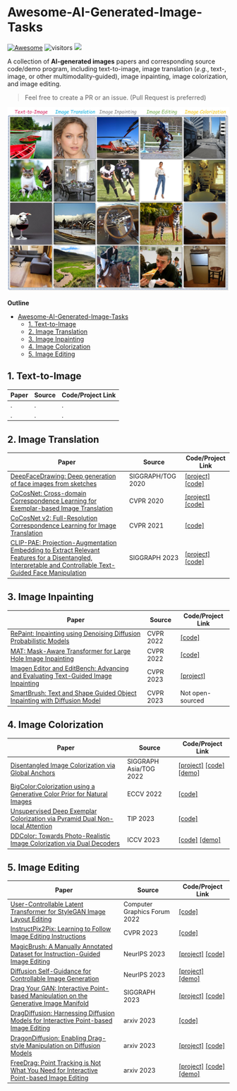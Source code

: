 # Awesome-AI-Generated-Image-Tasks
[![Awesome](https://cdn.rawgit.com/sindresorhus/awesome/d7305f38d29fed78fa85652e3a63e154dd8e8829/media/badge.svg)](https://github.com/sindresorhus/awesome)
![visitors](https://visitor-badge.laobi.icu/badge?page_id=zijianchen98/Awesome-AI-Generated-Image-Tasks) [![](https://img.shields.io/github/stars/zijianchen98/Awesome-AI-Generated-Image-Tasks)](https://github.com/zijianchen98/Awesome-AI-Generated-Image-Tasks)

A collection of **AI-generated images** papers and corresponding source code/demo program, including text-to-image, image translation (*e.g.*, text-, image, or other multimodality-guided), image inpainting, image colorization, and image editing.


> Feel free to create a PR or an issue.  (Pull Request is preferred)

![Fig](./example.jpg)

**Outline**

- [Awesome-AI-Generated-Image-Tasks](#awesome-ai-generated-image-tasks)
  - [1. Text-to-Image](#1-text-to-image)
  - [2. Image Translation](#2-image-translation)
  - [3. Image Inpainting](#3-image-inpainting)
  - [4. Image Colorization](#4-image-colorization)
  - [5. Image Editing](#5-image-editing)


## 1. Text-to-Image

| Paper | Source | Code/Project Link |
|---|---|---|
|.   |.  |.  |
|.   |.  |.   |



## 2. Image Translation

| Paper | Source | Code/Project Link |
|---|---|---|
|[DeepFaceDrawing: Deep generation of face images from sketches](https://dl.acm.org/doi/abs/10.1145/3386569.3392386)   |SIGGRAPH/TOG 2020 |[[project]](http://www.geometrylearning.com/DeepFaceDrawing/) [[code]](https://github.com/IGLICT/DeepFaceDrawing-Jittor) |
|[CoCosNet: Cross-domain Correspondence Learning for Exemplar-based Image Translation](https://arxiv.org/abs/2004.05571)|CVPR 2020|[[project]](https://panzhang0212.github.io/CoCosNet/) [[code]](https://github.com/microsoft/CoCosNet)|
|[CoCosNet v2: Full-Resolution Correspondence Learning for Image Translation](https://openaccess.thecvf.com/content/CVPR2021/html/Zhou_CoCosNet_v2_Full-Resolution_Correspondence_Learning_for_Image_Translation_CVPR_2021_paper.html)|CVPR 2021|[[code]](https://github.com/microsoft/CoCosNet-v2)|
|[CLIP-PAE: Projection-Augmentation Embedding to Extract Relevant Features for a Disentangled, Interpretable and Controllable Text-Guided Face Manipulation](https://dl.acm.org/doi/abs/10.1145/3588432.3591532)|SIGGRAPH 2023|[[project]](https://chenliang-zhou.github.io/CLIP-PAE/) [[code]](https://github.com/Chenliang-Zhou/CLIP-PAE)   |


## 3. Image Inpainting
| Paper | Source | Code/Project Link |
|---|---|---|
|[RePaint: Inpainting using Denoising Diffusion Probabilistic Models](https://arxiv.org/abs/2201.09865)|CVPR 2022|[[code]](https://github.com/andreas128/RePaint)  |
|[MAT: Mask-Aware Transformer for Large Hole Image Inpainting](https://arxiv.org/abs/2203.15270)   |CVPR 2022|[[code]](https://github.com/fenglinglwb/MAT)|
|[Imagen Editor and EditBench: Advancing and Evaluating Text-Guided Image Inpainting](https://openaccess.thecvf.com/content/CVPR2023/papers/Wang_Imagen_Editor_and_EditBench_Advancing_and_Evaluating_Text-Guided_Image_Inpainting_CVPR_2023_paper.pdf)|CVPR 2023|[[project]](https://imagen.research.google/editor/)|
|[SmartBrush: Text and Shape Guided Object Inpainting with Diffusion Model ](https://openaccess.thecvf.com/content/CVPR2023/papers/Xie_SmartBrush_Text_and_Shape_Guided_Object_Inpainting_With_Diffusion_Model_CVPR_2023_paper.pdf)|CVPR 2023|Not open-sourced|


## 4. Image Colorization
| Paper | Source | Code/Project Link |
|---|---|---|
|[Disentangled Image Colorization via Global Anchors]()|SIGGRAPH Asia/TOG 2022|[[project]](https://menghanxia.github.io/projects/disco.html) [[code]](https://github.com/MenghanXia/DisentangledColorization) [[demo]](https://huggingface.co/spaces/menghanxia/disco)|
|[BigColor:Colorization using a Generative Color Prior for Natural Images](https://link.springer.com/chapter/10.1007/978-3-031-20071-7_21)|ECCV 2022|[[code]](https://github.com/KIMGEONUNG/BigColor)|
|[Unsupervised Deep Exemplar Colorization via Pyramid Dual Non-local Attention](https://ieeexplore.ieee.org/abstract/document/10183846)|TIP 2023|[[code]](https://github.com/wd1511/PDNLA-Net)|
|[DDColor: Towards Photo-Realistic Image Colorization via Dual Decoders](https://arxiv.org/abs/2212.11613)   |ICCV 2023|[[code]](https://github.com/piddnad/DDColor) [[demo]](https://modelscope.cn/models/damo/cv_ddcolor_image-colorization/summary)  |

## 5. Image Editing
| Paper | Source | Code/Project Link |
|---|---|---|
|[User-Controllable Latent Transformer for StyleGAN Image Layout Editing](https://onlinelibrary.wiley.com/doi/abs/10.1111/cgf.14686?casa_token=Q40TD0-9wLEAAAAA:kqIWCVsfWDQ20tR5FVarsUn9Qqix-Y6YwrHcgGk1bq-_5LP48qYbTXiXOws1WfCjhzEbFFBkOlemnojn)|Computer Graphics Forum 2022|[[code]](https://github.com/endo-yuki-t/UserControllableLT)|
|[InstructPix2Pix: Learning to Follow Image Editing Instructions](http://openaccess.thecvf.com/content/CVPR2023/html/Brooks_InstructPix2Pix_Learning_To_Follow_Image_Editing_Instructions_CVPR_2023_paper.html) |CVPR 2023 |[[code]](https://github.com/xuduo35/InstructPix2Pix)|
|[MagicBrush: A Manually Annotated Dataset for Instruction-Guided Image Editing](https://arxiv.org/abs/2306.10012)   |NeurIPS 2023  |[[project]](https://osu-nlp-group.github.io/MagicBrush/) [[code]](https://github.com/OSU-NLP-Group/MagicBrush)|
|[Diffusion Self-Guidance for Controllable Image Generation](https://arxiv.org/abs/2306.00986)|NeurIPS 2023|[[project]](https://dave.ml/selfguidance/) [[demo]](https://colab.research.google.com/drive/1SEM1R9mI9cF-aFpqg3NqHP8gN8irHuJi?usp=sharing)|
|[Drag Your GAN: Interactive Point-based Manipulation on the Generative Image Manifold]()   |SIGGRAPH 2023 |[[project]](https://vcai.mpi-inf.mpg.de/projects/DragGAN/) [[code]](https://github.com/XingangPan/DragGAN) |
|[DragDiffusion: Harnessing Diffusion Models for Interactive Point-based Image Editing](https://arxiv.org/abs/2306.14435)   |arxiv 2023 |[[code]](https://github.com/Yujun-Shi/DragDiffusion)   |
|[DragonDiffusion: Enabling Drag-style Manipulation on Diffusion Models](https://arxiv.org/abs/2307.02421)|arxiv 2023  |[[project]](https://mc-e.github.io/project/DragonDiffusion/) [[code]](https://github.com/MC-E/DragonDiffusion)  |
|[FreeDrag: Point Tracking is Not What You Need for Interactive Point-based Image Editing](https://arxiv.org/abs/2307.04684)   |arxiv 2023  |[[project]](https://lin-chen.site/projects/freedrag/) [[code]](https://github.com/LPengYang/FreeDrag) [[demo]](https://openxlab.org.cn/apps/detail/LPengYang/FreeDrag)   |

